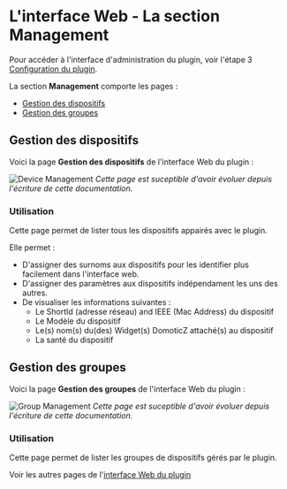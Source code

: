 # L'interface Web - La section Management

Pour accéder à l'interface d'administration du plugin, voir l'étape 3 [Configuration du plugin](Configuration.md).

La section __Management__ comporte les pages :

* [Gestion des dispositifs](#gestion-des-dispositifs)
* [Gestion des groupes](#gestion-des-groupes)

## Gestion des dispositifs

Voici la page __Gestion des dispositifs__ de l'interface Web du plugin : 

![Device Management](https://github.com/pipiche38/Domoticz-Zigate-Wiki/blob/master/Images/Device-Management.png)
*Cette page est suceptible d'avoir évoluer depuis l'écriture de cette documentation.*

### Utilisation

Cette page permet de lister tous les dispositifs appairés avec le plugin. 

Elle permet :

* D'assigner des surnoms aux dispositifs pour les identifier plus facilement dans l'interface web.
* D'assigner des paramètres aux dispositifs indépendament les uns des autres.
* De visualiser les informations suivantes :
  * Le ShortId (adresse réseau) and IEEE (Mac Address) du dispositif
  * Le Modèle du dispositif
  * Le(s) nom(s) du(des) Widget(s) DomoticZ attaché(s) au dispositif
  * La santé du dispositif



## Gestion des groupes

Voici la page __Gestion des groupes__ de l'interface Web du plugin : 

![Group Management](https://github.com/pipiche38/Domoticz-Zigate-Wiki/blob/master/Images/Group-Management.png)
*Cette page est suceptible d'avoir évoluer depuis l'écriture de cette documentation.*

### Utilisation

Cette page permet de lister les groupes de dispositifs gérés par le plugin.


Voir les autres pages de l'[interface Web du plugin](Home.md#linterface-web-du-plugin)
